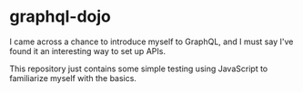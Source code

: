 # graphql-dojo

I came across a chance to introduce myself to GraphQL, and I must say I've found it an interesting way to set up APIs.

This repository just contains some simple testing using JavaScript to familiarize myself with the basics.
